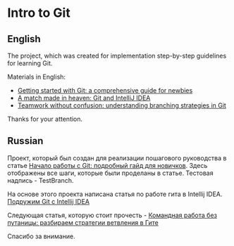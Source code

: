 # Intro to Git

## English
The project, which was created for implementation step-by-step guidelines for learning Git.

Materials in English:
*   [Getting started with Git: a comprehensive guide for newbies](https://codegym.cc/groups/posts/379-getting-started-with-git-a-comprehensive-guide-for-newbies)
*   [A match made in heaven: Git and IntelliJ IDEA](https://codegym.cc/groups/posts/407-a-match-made-in-heaven-git-and-intellij-idea)  
*   [Teamwork without confusion: understanding branching strategies in Git](https://codegym.cc/groups/posts/454-teamwork-without-confusion-understanding-branching-strategies-in-git)

Thanks for your attention.
## Russian
Проект, который был создан для реализации пошагового руководства в статье [Начало работы с Git: подробный гайд для новичков](https://javarush.ru/groups/posts/2683-nachalo-rabotih-s-git-podrobnihy-gayd-dlja-novichkov).
Здесь отображены все шаги, которые были проделаны в статье. Тестовая надпись - TestBranch.

На основе этого проекта написана статья по работе гита в Intellij IDEA. [Подружим Git c Intellij IDEA](https://javarush.ru/groups/posts/2818-podruzhim-git-s-intellij-idea)

Следующая статья, которую стоит прочесть - [Командная работа без путаницы: разбираем стратегии ветвления в Гите](https://javarush.ru/groups/posts/2693-komandnaja-rabota-bez-putanicih-razbiraem-strategii-vetvlenija-v-gite)

Спасибо за внимание.
